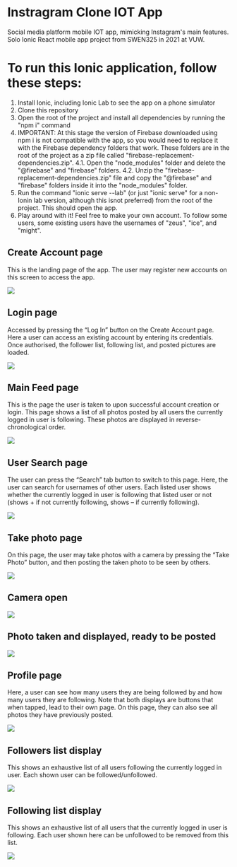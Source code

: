 # Instragram Clone IOT App
Social media platform mobile IOT app, mimicking Instagram's main features. Solo Ionic React mobile app project from SWEN325 in 2021 at VUW.

# To run this Ionic application, follow these steps:
1. Install Ionic, including Ionic Lab to see the app on a phone simulator
2. Clone this repository
3. Open the root of the project and install all dependencies by running the "npm i" command
4. IMPORTANT: At this stage the version of Firebase downloaded using npm i is not compatible with the app, so you would need to replace it with the Firebase dependency folders that work. These folders are in the root of the project as a zip file called "firebase-replacement-dependencies.zip".
    4.1. Open the "node_modules" folder and delete the "@firebase" and "firebase" folders.
    4.2. Unzip the "firebase-replacement-dependencies.zip" file and copy the "@firebase" and "firebase" folders inside it into the "node_modules" folder.
5. Run the command "ionic serve --lab" (or just "ionic serve" for a non-Ionin lab version, although this isnot preferred) from the root of the project. This should open the app.
6. Play around with it! Feel free to make your own account. To follow some users, some existing users have the usernames of "zeus", "ice", and "might".

## Create Account page
This is the landing page of the app. The user may register new accounts on this screen to 
access the app.

![](resources/Create-Account.png)

## Login page
Accessed by pressing the “Log In” button on the Create Account page. Here a user can 
access an existing account by entering its credentials. Once authorised, the follower list, 
following list, and posted pictures are loaded.

![](resources/Login.png)

## Main Feed page
This is the page the user is taken to upon successful account creation or login. This page
shows a list of all photos posted by all users the currently logged in user is following. These 
photos are displayed in reverse-chronological order.

![](resources/Main-Feed.png)

## User Search page
The user can press the “Search” tab button to switch to this page. Here, the user can search 
for usernames of other users. Each listed user shows whether the currently logged in user is 
following that listed user or not (shows + if not currently following, shows – if currently 
following).

![](resources/User-Search.png)

## Take photo page
On this page, the user may take photos with a camera by pressing the “Take Photo” button, 
and then posting the taken photo to be seen by others.

![](resources/Take-Photo.png)

## Camera open

![](resources/Camera-Open.png)

## Photo taken and displayed, ready to be posted

![](resources/Photo-Taken.png)

## Profile page
Here, a user can see how many users they are being followed by and how many users they 
are following. Note that both displays are buttons that when tapped, lead to their own 
page. On this page, they can also see all photos they have previously posted.

![](resources/Profile.png)

## Followers list display
This shows an exhaustive list of all users following the currently logged in user. Each shown 
user can be followed/unfollowed.

![](resources/Followers-List.png)

## Following list display
This shows an exhaustive list of all users that the currently logged in user is following. Each 
user shown here can be unfollowed to be removed from this list.

![](resources/Following-List.png)

